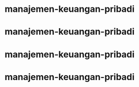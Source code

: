 # manajemen-keuangan-pribadi
# manajemen-keuangan-pribadi
# manajemen-keuangan-pribadi
# manajemen-keuangan-pribadi
